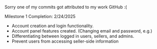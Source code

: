 Sorry one of my commits got attributed to my work GitHub :(

Milestone 1 Completion: 2/24/2025
- Account creation and login functionality.
- Account panel features created. (Changing email and password, e.g.)
- Differentiating between logged in users, sellers, and admins.
- Prevent users from accessing seller-side information
